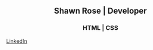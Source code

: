 <h2 align="center"> Shawn Rose | Developer</h2>
<h3 align="center">HTML | CSS </h3>
<p align="center">
  
  <a href="https://www.linkedin.com/in/shawn-rose-dev/">LinkedIn</a> 

</p>
<!---
shawn-rose-dev/shawn-rose-dev is a ✨ special ✨ repository because its `README.md` (this file) appears on your GitHub profile.
You can click the Preview link to take a look at your changes.
--->
